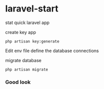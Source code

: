 # laravel-start
stat quick laravel app


create key app

```
php artisan key:generate

```
Edit env file define the database connections

migrate database

```
php artisan migrate

```

### Good look
